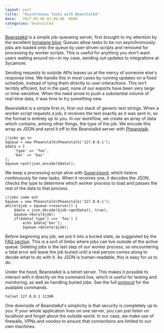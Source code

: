```yaml
---
layout: post
title:  "Asychronous Tasks with Beanstalkd"
date:   2017-05-06 03:00:00 -0600
categories: beanstalkd
---
```


[Beanstalkd](https://kr.github.io/beanstalkd/) is a simple job-queueing server, first brought to my attention by the excellent [lornajane blog](https://lornajane.net/posts/2014/working-with-php-and-beanstalkd). Queues allow tasks to be run asynchronously: jobs are loaded onto the queue by user-driven scripts and removed for processing by worker scripts. This is useful for anything you don't want users waiting around on&mdash;in my case, sending out updates to integrations at Sycamore.

Sending requests to outside APIs leaves us at the mercy of someone else's response time. We handle this in most cases by running updates on a fixed schedule, instead of tying them directly to user-interactions. This isn't terribly efficient, but in the past, none of our exports have been very large or time-sensitive. When the need arose to push a substantial volume of real-time data, it was time to try something new.

Beanstalkd is a simple first-in, first-out stack of generic text strings. When a worker script requests a job, it receives the text exactly as it was sent in, so the format is entirely up to you. In our workflow, we create an array of data which contains, among other things, the type of the job. We encode this array as JSON and send it off to the Beanstalkd server with [Pheanstalk](https://github.com/pda/pheanstalk).
```
//jobs go in
$queue = new Pheanstalk\Pheanstalk('127.0.0.1');
$data = [
    'type' => 'foo',
    'bar' => 'baz'
];
$queue->put(json_encode($data));
```
We keep a processing script alive with [Supervisord](http://supervisord.org/), which listens continuously for new tasks. When it receives one, it decodes the JSON, checks the type to determine which worker process to load and passes the rest of the data to that process.
```
//jobs come out
$queue = new Pheanstalk\Pheanstalk('127.0.0.1');
while($job = $queue->reserve()) {
    $data = json_decode($job->getData(), true);
    $queue->bury($job);
    if($data['type'] === 'foo') {
        echo $data['bar'];
        $queue->delete($job);
```

Before beginning any job, we put it into a buried state, as suggested by the [FAQ section](https://github.com/kr/beanstalkd/wiki/faq). This is a sort of limbo where jobs can live outside of the active queue. Deleting jobs is the last step of our worker process, so encountering a fatal error will leave the job buried until a real person comes along to decide what to do with it. As JSON is human-readable, this is easy for us to do.

Under the hood, Beanstalkd is a telnet server. This makes it possible to interact with it directly on the command line, which is useful for testing and monitoring, as well as handling buried jobs. See the full [protocol](https://github.com/beanstalkd/beanstalk4py/wiki/Beanstalk-Protocol) for the available commands.
```
telnet 127.0.0.1 11300
```
One downside of Beanstalkd's simplicity is that security is completely up to you. If your whole application lives on one server, you can just listen on localhost and forget about the outside world. In our case, we make use of firewalls, VPNs and voodoo to ensure that connections are limited to our own machines.
